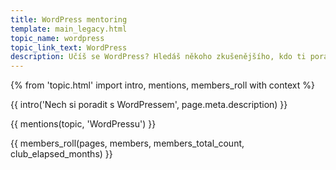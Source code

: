 ```yaml
---
title: WordPress mentoring
template: main_legacy.html
topic_name: wordpress
topic_link_text: WordPress
description: Učíš se WordPress? Hledáš někoho zkušenějšího, kdo ti poradí, když se zasekneš? Kdo ti ukáže správné postupy a nasměruje tě na kvalitní návody nebo kurzy?
---
```

{% from 'topic.html' import intro, mentions, members_roll with context %}

{{ intro('Nech si poradit s WordPressem', page.meta.description) }}

{{ mentions(topic, 'WordPressu') }}

{{ members_roll(pages, members, members_total_count, club_elapsed_months) }}
